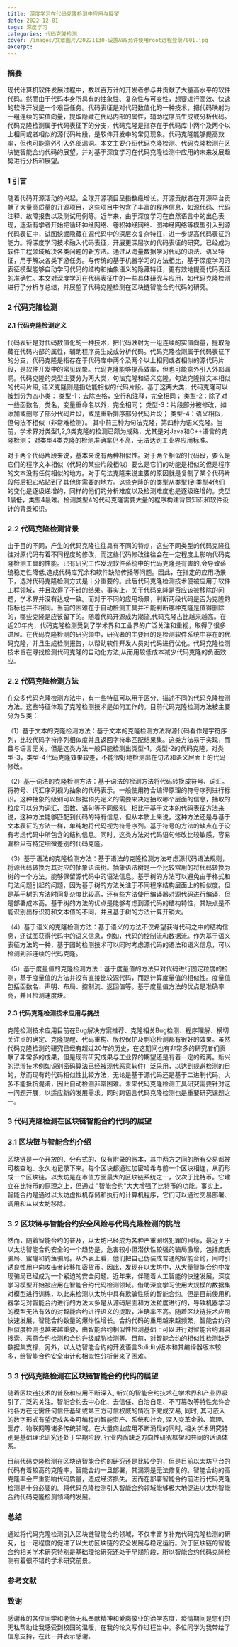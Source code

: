```yaml
---
title: 深度学习在代码克隆检测中应用与展望
date: 2022-12-01
tags: 深度学习
categories: 代码克隆检测
cover: /images/文章图片/20221130-设置AWS允许使用root远程登录/001.jpg
excerpt: 
---
```


### 摘要

现代计算机软件发展过程中，数以百万计的开发者参与并贡献了大量高水平的软件代码。然而由于代码本身所具有的抽象性、复杂性与可变性，想要进行高效、快速的软件开发是一个艰巨任务。代码表征是对代码数值化的一种技术，把代码映射为一组连续的实值向量，提取隐藏在代码内部的属性，辅助程序员生成或分析代码。代码克隆检测属于代码表征下的分支，代码克隆是指存在于代码库中两个及两个以上相同或者相似的源代码片段，是软件开发中的常见现象。代码克隆能够提高效率，但也可能意外引入外部漏洞。本文主要介绍代码克隆检测、代码克隆检测在区块链智能合约代码的展望。并对基于深度学习在代码克隆检测中应用的未来发展趋势进行分析和展望。


### 1 引言

随着代码开源活动的兴起，全球开源项目呈指数级增长。开源贡献者在开源平台贡献了大量高质量的开源项目，这些项目中包含了丰富的程序信息，如源代码、代码注释、故障报告以及测试用例等。近年来，由于深度学习在自然语言中的出色表现，逐渐有学者开始把循环神经网络、卷积神经网络、图神经网络等模型引入到源代码表征中，试图挖掘隐藏在源代码中的深层次复杂特征，进一步提高代码表征的能力。将深度学习技术融入代码表征，开展更深层次的代码表征的研究，已经成为软件工程领域解决各类问题的新方法。通过从海量数据学习代码的语法、语义特征，用于解决各类下游任务。与传统的基于机器学习的方法相比，基于深度学习的表征模型能够自动学习代码的结构和抽象语义的隐藏特征，更有效地提高代码表征的准确性。本文对深度学习在代码表征中的一些具体研究与应用，如代码克隆检测进行了分析与总结，并展望了代码克隆检测在区块链智能合约代码的研究。


### 2 代码克隆检测
#### 2.1 代码克隆检测定义

代码表征是对代码数值化的一种技术，把代码映射为一组连续的实值向量，提取隐藏在代码内部的属性，辅助程序员生成或分析代码。代码克隆检测属于代码表征下的分支，代码克隆是指存在于代码库中两个及两个以上相同或者相似的源代码片段，是软件开发中的常见现象。代码克隆能够提高效率，但也可能意外引入外部漏洞。代码克隆的类型主要分为两大类，句法克隆和语义克隆。句法克隆指文本相似的代码片段, 语义克隆则是指功能相似的代码片段。基于这两大类，代码克隆可以被划分为四小类：
类型-1：去除空格，空行和注释，完全相同；
类型-2：除了对 一些函数名，类名，变量重命名以外，完全相同；
类型-3：片段部分被修改，如添加或删除了部分代码片段，或是重新排序部分代码片段；
类型-4：语义相似，但句法不相似（非常难检测）。
其中前三种为句法克隆，第四种为语义克隆。当前，学术界对类型1,2,3类克隆的检测已颇为成熟，尤其是对Java和C++语言的克隆检测； 对类型4类克隆的检测准确率仍不高，无法达到工业界应用标准。

对于两个代码片段来说，基本来说有两种相似性。对于两个相似的代码段，要么是它们的程序文本相似（代码的某些片段相似）要么是它们的功能是相似的但是程序的文本没有任何相似的地方。对于句法克隆来说主要的原因就是复制了某个代码片段然后把它粘贴到了其他你需要的地方。这些克隆的的类型从类型1到类型4他们的变化是逐级递增的，同样的他们的分析难度以及检测难度也是逐级递增的。类型1最低，类型4最难。检测类型4的代码克隆需要大量的程序构建背景知识和软件设计的背景知识。




### 2.2 代码克隆检测背景

由于目的不同，产生的代码克隆往往具有不同的特点，这些不同类型的代码克隆往往对原代码有着不同程度的修改，而这些代码修改往往会在一定程度上影响代码克隆检测工具的性能。已有研究工作发现软件系统中的代码克隆是有害的,会导致系统稳定性降低,造成代码库冗余和软件缺陷传播等问题。因此，在指定的应用场景下，选对代码克隆检测方式是十分重要的。此后代码克隆检测技术便被应用于软件工程领域，并且取得了不错的结果。事实上，关于代码克隆是否应该被移除的问题，学术界并没有达成一致。而对于不同的应用场景，判断两段代码是否为克隆的指标也并不相同。当前的困难在于自动检测工具并不能判断哪种克隆是值得删除的，哪些克隆是应该留下的。随着代码开源成为潮流,代码克隆占比越来越高。在近20年内，代码克隆检测受到了学术界和工业界的广泛关注和重视，取得了很多进展。在代码克隆检测的研究领中，研究者的主要目的是检测软件系统中存在的代码克隆，并且生成检测报告，以帮助软件开发人员对代码进行优化。代码克隆检测技术旨在寻找检测代码克隆的自动化方法,从而用较低成本减少代码克隆的负面效应。


### 2.2 代码克隆检测方法

在众多代码克隆检测方法中，有一些特征可以用于区分、描述不同的代码克隆检测方法。这些特征体现了克隆检测技术是如何工作的。目前代码克隆检测方法被主要分为５类：

（1）基于文本的克隆检测方法：基于文本的克隆检测方法将源代码看作是字符序列，比较代码字符序列相似度并且返回字符串匹配结果集。这类方法易于实现，而且与语言无关。但是这类方法一般只能检测出类型-1，类型-2的代码克隆，对类型-3，类型-4代码克隆效果较差，不能很好地检测出在句法和语义层面上的代码修改。

（2）基于词法的克隆检测方法：基于词法的检测方法将代码转换成符号、词汇。将符号、词汇序列视为抽象的代码表示。一般使用符合编译原理的符号序列进行标识。这种抽象的级别可以根据预先定义的需要来决定抽取哪个层面的信息，抽取的粒度可以分为词汇、函数、语句等不同级别。相比于基于文本的代码表征方法来说，这种方法能够匹配到代码的特有信息，但从本质上来说，这种方法还是与基于文本表征的方法一样，单纯地将代码视为符号序列。基于符号的方法的缺点在于没有考虑代码中所包含的结构信息。同时，这类方法对代码语句修改比较敏感，容易漏检只有特定细微差别的代码克隆。

（3）基于语法的克隆检测方法：基于语法的克隆检测方法考虑源代码语法规则，将源代码转换为其对应的抽象语法树。抽象语法树是一个比较常用的将代码转换为树的一个方法，能够保留源代码中的语法信息。基于树的方法可以避免由于格式和句法问题引起的问题，因为基于树的方法关注于不同程序结构层面上的相似度。但是基于树的方法时间复杂度比较高，还有些方法使用编译器对源代码进行编译，但是部署成本高。基于树的方法的优点是能够考虑到源代码的结构特性，其缺点是不能识别出标识符和文本值的不同，并且基于树的方法计算开销大。

（4）基于语义的克隆检测方法：基于语义的方法不仅希望获得代码之中的结构信息，还试图获得代码中的语义信息，例如，代码的控制流和数据流。作为基于语义表征方法的一种，基于图的检测技术可以同时考虑源代码的语法和语义信息，可以检测到非连续的代码克隆。

（5）基于度量值的克隆检测方法：基于度量值的方法只对代码进行固定粒度的检测，基于度量值的方法并没有直接比较源代码，而是计算度量值的相似性。度量值包括函数名、声明、布局、控制流、返回值等。基于度量值方法的优点是准确率高，并且检测速度块。

#### 2.3 代码克隆检测技术应用与挑战

克隆检测技术应用目前在Bug解决方案推荐、克隆相关Bug检测、程序理解、横切关注点的确定、克隆提醒、代码重构、版权保护及剽窃检测都有很好的效果。虽然代码克隆检测的研究已经有超过20年的历史，在这期间也有非常多的研究者们贡献了非常多的成果，但是现有研究成果与工业界的期望还是有着一定的距离。新兴的混淆技术例如识别密码算法已经被现代恶意软件广泛采用，以达到规避检测的目的，然而现有的代码相似性比较方法，无论是基于源代码还是基于二进制代码，大多不能抵抗混淆，因此自动检测非常困难。未来代码克隆检测工具研究需要针对这一问题开展，以适应新的发展需求。同时跨语言代码克隆检测也是重要研究课题之一。


### 3 代码克隆检测在区块链智能合约代码的展望

### 3.1 区块链与智能合约介绍

区块链是一个开放的、分布式的、仅有附录的账本，其中两方之间的所有交易都被可核查地、永久地记录下来。每个区块都通过加密哈希与前一个区块相连，从而形成一个区块链。以太坊是在市值方面最大的区块链系统之一，仅次于比特币。它建立在比特币的原理之上，但通过 "智能合约"大大增强了比特币的功能。事实上，智能合约是通过以太坊虚拟机存储和执行的计算机程序，它们可以通过交易部署、调用和从以太坊移除。

### 3.2 区块链与智能合约安全风险与代码克隆检测的挑战

然而，随着智能合约的普及，以太坊已经成为各种严重网络犯罪的目标，最近关于以太坊智能合约安全的一个趋势是，危害较小但潜伏性较强的骗局激增，包括庞氏骗局、蜜罐和钓鱼骗局。从外表上看，他们把自己伪装成普通的智能合约，同时引诱良性用户向攻击者转移加密货币。因此，发现在以太坊中，从大量智能合约中发现骗局已经成为一个紧迫的安全问题。近年来，伴随着人工智能的快速发展，深度学习模型开始被应用在智能合约代码检测领域。借助深度学习使用大规模的数据集对模型进行训练，以此来检测以太坊中具有欺骗性质的智能合约。但是目前使用机器学习对智能合约进行的方法大多是从源码层面和方法粒度进行的，导致机器学习的模型无法有效的对智能合约进行语义的提取，准确率不高。随着区块链技术应用快速发展，智能合约数量的爆炸性增长。合约代码的重用越来越频繁，智能合约的相似度检测也越来越重要，由智能合约相似性检测基础上可以进行对智能合约漏洞搜索、恶意合约检测和合约升级威胁检测等。目前，对智能合约的相似性检测缺乏数据集支撑，另外，以太坊智能合约的开发语言Solidity版本和其编译器版本较多，给智能合约安全审计和相似性分析带来了困难。

### 3.3 代码克隆检测在区块链智能合约代码的展望

随着区块链技术的普及和应用不断深入, 新兴的智能合约技术在学术界和产业界吸引了广泛的关注。智能合约去中心化、去信任、自治自足、不可篡改等特性允许合约各方在无需任何信任基础或第三方可信权威的情况下完成交易, 同时, 其可嵌入的数字形式有望促成各类可编程的智能资产、系统和社会, 深入变革金融、管理、医疗、物联网等诸多传统领域。在大量商业应用不断涌现的同时, 相关学术研究特别是基础理论研究还处于早期阶段, 行业内尚缺乏方向性研究框架和共同的话语体系。

目前代码克隆检测在区块链智能合约的研究还是比较少的，但是目前以太坊平台的代码有着较高的克隆率，智能合约一旦部署，其漏洞是无法修复的。智能合约的高克隆率会严重影响代码质量，造成经济损失。因而在部署智能合约前进行代码克隆检测是十分必要的。将代码克隆检测引入智能合约领域能够极大地促进以太坊智能合约代码克隆检测领域的发展。



### 总结
通过将代码克隆检测引入区块链智能合约领域，不仅丰富与补充代码克隆检测的研究，也一定程度的促进了以太坊区块链的安全发展与稳定运行。对于区块链的智能合约相关学术研究特别是基础理论研究还处于早期阶段，所以智能合约代码克隆检测有着很不错的学术研究前景。



### 参考文献


### 致谢

感谢我的各位同学和老师无私奉献精神和爱岗敬业的治学态度，疫情期间是您们的无私帮助让我感受到校园的温暖，在我的论文写作过程当中，多位同学为我带给了信息支持，在此一并表示感谢。　


